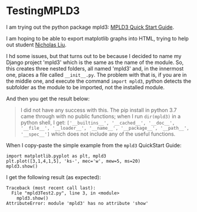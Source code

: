 # TestingMPLD3

I am trying out the python package mpld3: [MPLD3 Quick Start Guide](https://mpld3.github.io/quickstart.html).

I am hoping to be able to export matplotlib graphs into HTML, trying to help out student [Nicholas Liu](https://github.com/liunicholas).

I hd some issues, but that turns out to be because I decided to name my Django project 'mpld3' which is the same as the name of the module.  So, this creates three nested folders, all named 'mpld3' and, in the innermost one, places a file called `__init__.py`.  The problem with that is, if you are in the middle one, and execute the command `import mpld3`, python detects the subfolder as the module to be imported, not the installed module.

And then you get the result below:

>I did not have any success with this.  The pip install in python 3.7 came through with no public functions; when I run `dir(mpld3)` in a python shell, I get: `['__builtins__', '__cached__', '__doc__', '__file__', '__loader__', '__name__', '__package__', '__path__', '__spec__']` which does not include any of the useful functions.

When I copy-paste the simple example from the `mpld3` QuickStart Guide:
```
import matplotlib.pyplot as plt, mpld3
plt.plot([3,1,4,1,5], 'ks-', mec='w', mew=5, ms=20)
mpld3.show()
```
I get the following result (as expected):
```
Traceback (most recent call last):
  File "mpld3Test2.py", line 3, in <module>
    mpld3.show()
AttributeError: module 'mpld3' has no attribute 'show'
```
